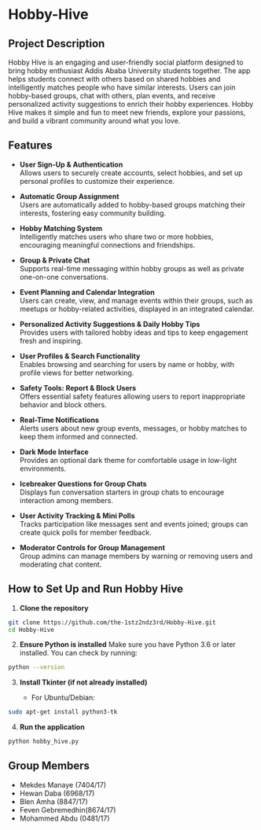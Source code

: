 # Hobby-Hive
## Project Description
Hobby Hive is an engaging and user-friendly social platform designed to bring hobby enthusiast Addis Ababa University students together. The app helps students connect with others based on shared hobbies and intelligently matches people who have similar interests. Users can join hobby-based groups, chat with others, plan events, and receive personalized activity suggestions to enrich their hobby experiences. Hobby Hive makes it simple and fun to meet new friends, explore your passions, and build a vibrant community around what you love. 

## Features

- **User Sign-Up & Authentication**  
  Allows users to securely create accounts, select hobbies, and set up personal profiles to customize their experience.

- **Automatic Group Assignment**  
  Users are automatically added to hobby-based groups matching their interests, fostering easy community building.

- **Hobby Matching System**  
  Intelligently matches users who share two or more hobbies, encouraging meaningful connections and friendships.

- **Group & Private Chat**  
  Supports real-time messaging within hobby groups as well as private one-on-one conversations.

- **Event Planning and Calendar Integration**  
  Users can create, view, and manage events within their groups, such as meetups or hobby-related activities, displayed in an integrated calendar.

- **Personalized Activity Suggestions & Daily Hobby Tips**  
  Provides users with tailored hobby ideas and tips to keep engagement fresh and inspiring.

- **User Profiles & Search Functionality**  
  Enables browsing and searching for users by name or hobby, with profile views for better networking.

- **Safety Tools: Report & Block Users**  
  Offers essential safety features allowing users to report inappropriate behavior and block others.

- **Real-Time Notifications**  
  Alerts users about new group events, messages, or hobby matches to keep them informed and connected.

- **Dark Mode Interface**  
  Provides an optional dark theme for comfortable usage in low-light environments.

- **Icebreaker Questions for Group Chats**  
  Displays fun conversation starters in group chats to encourage interaction among members.

- **User Activity Tracking & Mini Polls**  
  Tracks participation like messages sent and events joined; groups can create quick polls for member feedback.

- **Moderator Controls for Group Management**  
  Group admins can manage members by warning or removing users and moderating chat content.


## How to Set Up and Run Hobby Hive

1. **Clone the repository**  
```bash
git clone https://github.com/the-1stz2ndz3rd/Hobby-Hive.git
cd Hobby-Hive
```

2. **Ensure Python is installed**
   Make sure you have Python 3.6 or later installed. You can check by running:

```bash
python --version
```

3. **Install Tkinter (if not already installed)**

   * For Ubuntu/Debian:

```bash
sudo apt-get install python3-tk
```

4. **Run the application**

```bash
python hobby_hive.py
```

## Group Members
- Mekdes Manaye (7404/17)
- Hewan Daba (6968/17)
- Blen Amha (8847/17)
- Feven Gebremedhin(8674/17)
- Mohammed Abdu (0481/17)






